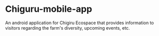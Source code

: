 # Chiguru-mobile-app
An android application for Chigiru Ecospace that provides information to visitors regarding the farm's diversity, upcoming events, etc.
